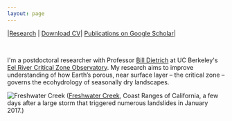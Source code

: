 ```yaml
---
layout: page
---
```


|[Research](#Research) | [Download CV](https://www.dropbox.com/s/nvjg9o230v6sgqh/dralleCV.pdf?dl=0)| [Publications on Google Scholar](https://scholar.google.com/citations?user=aTBY7vAAAAAJ&hl=en)|

<br>

I'm a postdoctoral researcher with Professor [Bill Dietrich](http://vcresearch.berkeley.edu/faculty/william-e-dietrich) at UC Berkeley's [Eel River Critical Zone Observatory](http://criticalzone.org/eel/). My research aims to improve understanding of how Earth’s porous, near surface layer – the critical zone – governs the ecohydrology of seasonally dry landscapes. 

![](../assets/coast.JPG "Freshwater Creek")
([Freshwater Creek](https://goo.gl/maps/WHKbuRm5bNJ2), Coast Ranges of California, a few days after a large storm that triggered numerous landslides in January 2017.)




